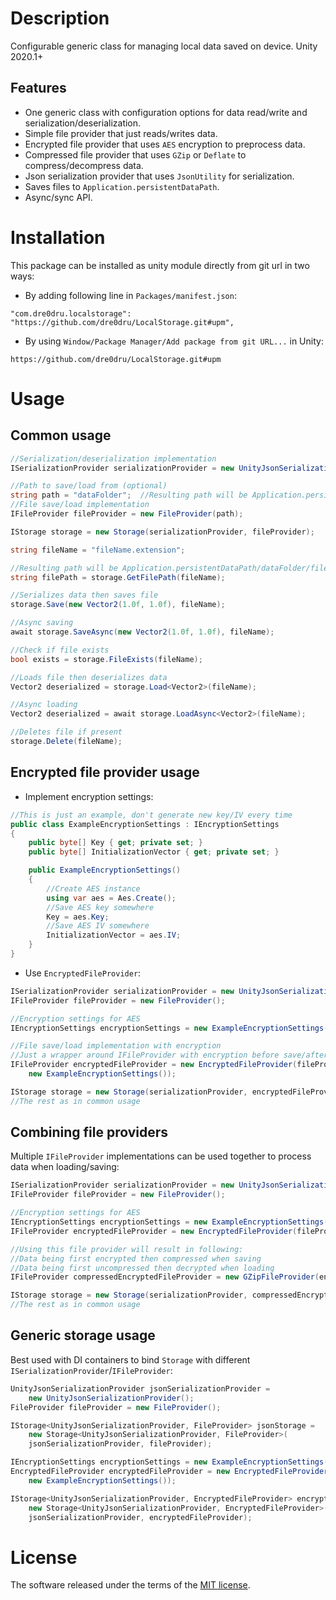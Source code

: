 # Description
Configurable generic class for managing local data saved on device.
Unity 2020.1+

## Features
- One generic class with configuration options for data read/write and serialization/deserialization.
- Simple file provider that just reads/writes data.
- Encrypted file provider that uses `AES` encryption to preprocess data.
- Compressed file provider that uses `GZip` or `Deflate` to compress/decompress data.
- Json serialization provider that uses `JsonUtility` for serialization.
- Saves files to `Application.persistentDataPath`.
- Async/sync API.

# Installation
This package can be installed as unity module directly from git url in two ways:
- By adding following line in `Packages/manifest.json`:
```
"com.dre0dru.localstorage": "https://github.com/dre0dru/LocalStorage.git#upm",
```
- By using `Window/Package Manager/Add package from git URL...` in Unity:
```
https://github.com/dre0dru/LocalStorage.git#upm
```
  
# Usage
## Common usage
```c#
//Serialization/deserialization implementation
ISerializationProvider serializationProvider = new UnityJsonSerializationProvider();

//Path to save/load from (optional)
string path = "dataFolder";  //Resulting path will be Application.persistentDataPath/dataFolder
//File save/load implementation
IFileProvider fileProvider = new FileProvider(path);

IStorage storage = new Storage(serializationProvider, fileProvider);

string fileName = "fileName.extension";

//Resulting path will be Application.persistentDataPath/dataFolder/fileName.extension
string filePath = storage.GetFilePath(fileName);

//Serializes data then saves file
storage.Save(new Vector2(1.0f, 1.0f), fileName);

//Async saving
await storage.SaveAsync(new Vector2(1.0f, 1.0f), fileName);

//Check if file exists
bool exists = storage.FileExists(fileName);

//Loads file then deserializes data
Vector2 deserialized = storage.Load<Vector2>(fileName);

//Async loading
Vector2 deserialized = await storage.LoadAsync<Vector2>(fileName);

//Deletes file if present
storage.Delete(fileName);
```
## Encrypted file provider usage
- Implement encryption settings:
```c#
//This is just an example, don't generate new key/IV every time
public class ExampleEncryptionSettings : IEncryptionSettings
{
    public byte[] Key { get; private set; }
    public byte[] InitializationVector { get; private set; }

    public ExampleEncryptionSettings()
    {
        //Create AES instance
        using var aes = Aes.Create();
        //Save AES key somewhere
        Key = aes.Key;
        //Save AES IV somewhere
        InitializationVector = aes.IV;
    }
}
```
- Use `EncryptedFileProvider`:
```c#
ISerializationProvider serializationProvider = new UnityJsonSerializationProvider();
IFileProvider fileProvider = new FileProvider();

//Encryption settings for AES
IEncryptionSettings encryptionSettings = new ExampleEncryptionSettings();

//File save/load implementation with encryption
//Just a wrapper around IFileProvider with encryption before save/after load
IFileProvider encryptedFileProvider = new EncryptedFileProvider(fileProvider, 
    new ExampleEncryptionSettings());

IStorage storage = new Storage(serializationProvider, encryptedFileProvider);
//The rest as in common usage
```
## Combining file providers
Multiple `IFileProvider` implementations can be used together to process data when loading/saving:
```c#
ISerializationProvider serializationProvider = new UnityJsonSerializationProvider();
IFileProvider fileProvider = new FileProvider();

//Encryption settings for AES
IEncryptionSettings encryptionSettings = new ExampleEncryptionSettings();
IFileProvider encryptedFileProvider = new EncryptedFileProvider(fileProvider, encryptionSettings);

//Using this file provider will result in following:
//Data being first encrypted then compressed when saving
//Data being first uncompressed then decrypted when loading
IFileProvider compressedEncryptedFileProvider = new GZipFileProvider(encryptedFileProvider);

IStorage storage = new Storage(serializationProvider, compressedEncryptedFileProvider);
//The rest as in common usage
```
## Generic storage usage
Best used with DI containers to bind `Storage` with different `ISerializationProvider`/`IFileProvider`:
```c#
UnityJsonSerializationProvider jsonSerializationProvider = 
    new UnityJsonSerializationProvider();
FileProvider fileProvider = new FileProvider();

IStorage<UnityJsonSerializationProvider, FileProvider> jsonStorage = 
    new Storage<UnityJsonSerializationProvider, FileProvider>(
    jsonSerializationProvider, fileProvider);

IEncryptionSettings encryptionSettings = new ExampleEncryptionSettings();
EncryptedFileProvider encryptedFileProvider = new EncryptedFileProvider(fileProvider, 
    new ExampleEncryptionSettings());

IStorage<UnityJsonSerializationProvider, EncryptedFileProvider> encryptedJsonStorage = 
    new Storage<UnityJsonSerializationProvider, EncryptedFileProvider>(
    jsonSerializationProvider, encryptedFileProvider);
```
# License
The software released under the terms of the [MIT license](./LICENSE.md).